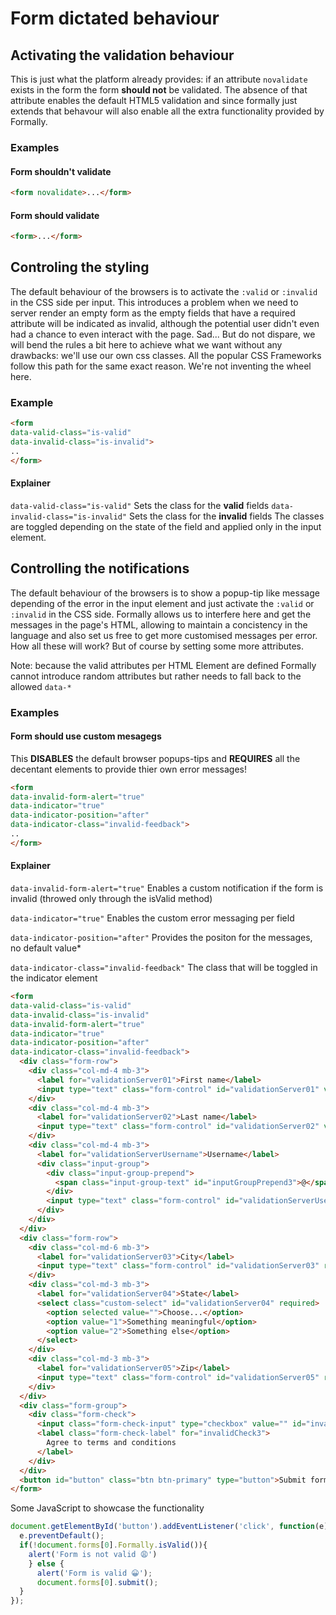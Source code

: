# Form dictated behaviour

## Activating the validation behaviour
This is just what the platform already provides: if an attribute `novalidate` exists in the form the form **should not** be validated. The absence of that attribute enables the default HTML5 validation and since formally just extends that behavour will also enable all the extra functionality provided by Formally.

### Examples
#### Form shouldn't validate

```html
<form novalidate>...</form>
```

#### Form should validate

```html
<form>...</form>
```

## Controling the styling
The default behaviour of the browsers is to activate the `:valid` or `:invalid` in the CSS side per input. This introduces a problem when we need to server render an empty form as the empty fields that have a required attribute will be indicated as invalid, although the potential user didn't even had a chance to even interact with the page. Sad... But do not dispare, we will bend the rules a bit here to achieve what we want without any drawbacks: we'll use our own css classes. All the popular CSS Frameworks follow this path for the same exact reason. We're not inventing the wheel here.

### Example

```html
<form 
data-valid-class="is-valid"
data-invalid-class="is-invalid">
..
</form>
```

#### Explainer
`data-valid-class="is-valid"` Sets the class for the **valid** fields
`data-invalid-class="is-invalid"` Sets the class for the **invalid** fields
The classes are toggled depending on the state of the field and applied only in the input element.

## Controlling the notifications
The default behaviour of the browsers is to show a popup-tip like message depending of the error in the input element and just activate the `:valid` or `:invalid` in the CSS side. Formally allows us to interfere here and get the messages in the page's HTML, allowing to maintain a concistency in the language and also set us free to get more customised messages per error. How all these will work? But of course by setting some more attributes.

Note: because the valid attributes per HTML Element are defined Formally cannot introduce random attributes but rather needs to fall back to the allowed `data-*`

### Examples
#### Form should use custom mesagegs
This **DISABLES** the default browser popups-tips and **REQUIRES** all the decentant elements to provide thier own error messages!

```html
<form 
data-invalid-form-alert="true"
data-indicator="true"
data-indicator-position="after"
data-indicator-class="invalid-feedback">
..
</form>
```

#### Explainer
`data-invalid-form-alert="true"` Enables a custom notification if the form is invalid (throwed only through the isValid method)

`data-indicator="true"` Enables the custom error messaging per field

`data-indicator-position="after"` Provides the positon for the messages, no default value*

`data-indicator-class="invalid-feedback"` The class that will be toggled in the indicator element


<codepen-demo data-css="https://stackpath.bootstrapcdn.com/bootstrap/4.5.0/css/bootstrap.min.css" data-js="https://formally.netlify.com/dist/bootstrap4/nocode-bootstrap4.iffes.min.js">

```html
<form 
data-valid-class="is-valid"
data-invalid-class="is-invalid"
data-invalid-form-alert="true"
data-indicator="true"
data-indicator-position="after"
data-indicator-class="invalid-feedback">
  <div class="form-row">
    <div class="col-md-4 mb-3">
      <label for="validationServer01">First name</label>
      <input type="text" class="form-control" id="validationServer01" value="Mark" required>
    </div>
    <div class="col-md-4 mb-3">
      <label for="validationServer02">Last name</label>
      <input type="text" class="form-control" id="validationServer02" value="Otto" required>
    </div>
    <div class="col-md-4 mb-3">
      <label for="validationServerUsername">Username</label>
      <div class="input-group">
        <div class="input-group-prepend">
          <span class="input-group-text" id="inputGroupPrepend3">@</span>
        </div>
        <input type="text" class="form-control" id="validationServerUsername" aria-describedby="inputGroupPrepend3" required>
      </div>
    </div>
  </div>
  <div class="form-row">
    <div class="col-md-6 mb-3">
      <label for="validationServer03">City</label>
      <input type="text" class="form-control" id="validationServer03" required>
    </div>
    <div class="col-md-3 mb-3">
      <label for="validationServer04">State</label>
      <select class="custom-select" id="validationServer04" required>
        <option selected value="">Choose...</option>
        <option value="1">Something meaningful</option>
        <option value="2">Something else</option>
      </select>
    </div>
    <div class="col-md-3 mb-3">
      <label for="validationServer05">Zip</label>
      <input type="text" class="form-control" id="validationServer05" required>
    </div>
  </div>
  <div class="form-group">
    <div class="form-check">
      <input class="form-check-input" type="checkbox" value="" id="invalidCheck3" required>
      <label class="form-check-label" for="invalidCheck3">
        Agree to terms and conditions
      </label>
    </div>
  </div>
  <button id="button" class="btn btn-primary" type="button">Submit form</button>
</form>
```

Some JavaScript to showcase the functionality

```js
document.getElementById('button').addEventListener('click', function(e) {
  e.preventDefault();
  if(!document.forms[0].Formally.isValid()){
    alert('Form is not valid 😩')
    } else {
      alert('Form is valid 😀');
      document.forms[0].submit();
  }
});
```

</codepen-demo>
